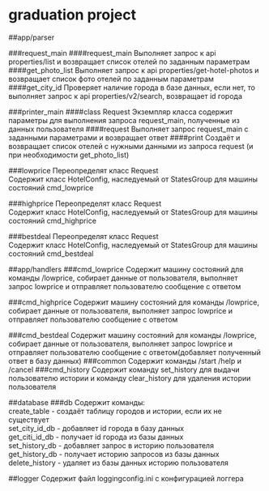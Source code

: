 # graduation project


##app/parser

###request_main
####request_main
Выполняет запрос к api properties/list и возвращает список отелей по заданным параметрам 
####get_photo_list 
Выполняет запрос к api properties/get-hotel-photos и возвращает список фото отелей по заданным параметрам 
####get_city_id
Проверяет наличие города в базе данных, если нет, то выполняет запрос к api properties/v2/search, возвращает id города

###printer_main
####class Request
Экземпляр класса содержит параметры для выполнения запроса request_main, полученные из данных пользователя
####request
Выполняет запрос request_main с заданными параметрами и возвращает ответ
####print
Создаёт и возвращает список отелей с нужными данными из запроса request (и при необходимости get_photo_list) 

###lowprice
Переопределят класс Request\
Содержит класс HotelConfig, наследуемый от StatesGroup для машины состояний cmd_lowprice

###highprice
Переопределят класс Request\
Содержит класс HotelConfig, наследуемый от StatesGroup для машины состояний cmd_highprice

###bestdeal
Переопределят класс Request\
Содержит класс HotelConfig, наследуемый от StatesGroup для машины состояний cmd_bestdeal

##app/handlers
###cmd_lowprice
Содержит машину состояний для команды /lowprice, собирает данные от пользователя, выполняет запрос
lowprice и отправляет пользователю сообщение с ответом

###cmd_highprice
Содержит машину состояний для команды /lowprice, собирает данные от пользователя, выполняет запрос
lowprice и отправляет пользователю сообщение с ответом

###cmd_bestdeal
Содержит машину состояний для команды /lowprice, собирает данные от пользователя, выполняет запрос
lowprice и отправляет пользователю сообщение с ответом(добавляет полученный ответ в базу данных)
###common
Содержит команды /start /help и /cancel
###cmd_history
Содержит команду set_history для выдачи пользователю истории и команду clear_history для удаления истории пользователя

##database
###db
Содержит команды:\
create_table - создаёт таблицу городов и истории, если их не существует\
set_city_id_db - добавляет id города в базу данных\
get_citi_id_db - получает id города из базы данных\
set_history_db - добавляет запрос в историю пользователя\
get_history_db - получает историю запросов из базы данных\
delete_history - удаляет из базы данных историю пользователя

##logger
Содержит файл loggingconfig.ini с конфигурацией логгера


